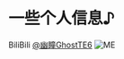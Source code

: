 # 一些个人信息♪
BiliBili [@幽瞳GhostTE6](https://space.bilibili.com/294996792)
![ME](https://avatars.githubusercontent.com/u/63494215?v=4)
